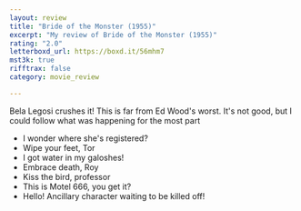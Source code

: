 ```yaml
---
layout: review
title: "Bride of the Monster (1955)"
excerpt: "My review of Bride of the Monster (1955)"
rating: "2.0"
letterboxd_url: https://boxd.it/56mhm7
mst3k: true
rifftrax: false
category: movie_review

---
```


Bela Legosi crushes it! This is far from Ed Wood's worst. It's not good, but I could follow what was happening for the most part

* I wonder where she's registered?
* Wipe your feet, Tor
* I got water in my galoshes!
* Embrace death, Roy
* Kiss the bird, professor
* This is Motel 666, you get it?
* Hello! Ancillary character waiting to be killed off!